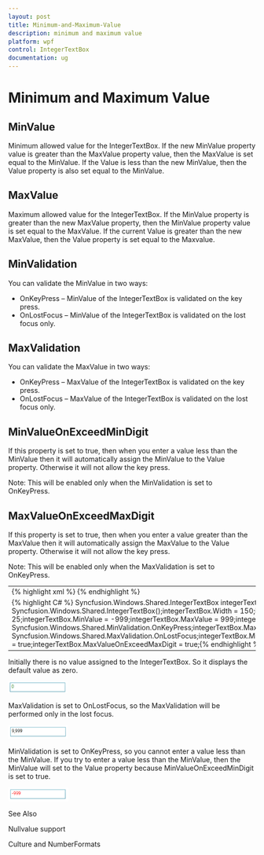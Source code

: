 ```yaml
---
layout: post
title: Minimum-and-Maximum-Value
description: minimum and maximum value
platform: wpf
control: IntegerTextBox 
documentation: ug
---
```


# Minimum and Maximum Value

## MinValue

Minimum allowed value for the IntegerTextBox. If the new MinValue property value is greater than the MaxValue property value, then the MaxValue is set equal to the MinValue. If the Value is less than the new MinValue, then the Value property is also set equal to the MinValue.

## MaxValue

Maximum allowed value for the IntegerTextBox. If the MinValue property is greater than the new MaxValue property, then the MinValue property value is set equal to the MaxValue. If the current Value is greater than the new MaxValue, then the Value property is set equal to the Maxvalue.

## MinValidation

You can validate the MinValue in two ways:

* OnKeyPress – MinValue of the IntegerTextBox is validated on the key press.
* OnLostFocus – MinValue of the IntegerTextBox is validated on the lost focus only.
## MaxValidation


You can validate the MaxValue in two ways:

* OnKeyPress – MaxValue of the IntegerTextBox is validated on the key press.
* OnLostFocus – MaxValue of the IntegerTextBox is validated on the lost focus only.
## MinValueOnExceedMinDigit


If this property is set to true, then when you enter a value less than the MinValue then it will automatically assign the MinValue to the Value property. Otherwise it will not allow the key press.

Note: This will be enabled only when the MinValidation is set to OnKeyPress.

## MaxValueOnExceedMaxDigit

If this property is set to true, then when you enter a value greater than the MaxValue then it will automatically assign the MaxValue to the Value property. Otherwise it will not allow the key press.

Note: This will be enabled only when the MaxValidation is set to OnKeyPress.



<table>
<tr>
<td>
{% highlight xml %} <syncfusion:IntegerTextBox x:Name="integerTextBox" Height="25" Width="150"                             MinValue="-999" MaxValue="999"                             MinValidation="OnKeyPress" MaxValidation="OnLostFocus"                            MinValueOnExceedMinDigit="True"                             MaxValueOnExceedMaxDigit="True"/>{% endhighlight %}</td></tr>
<tr>
<td>
{% highlight C# %} Syncfusion.Windows.Shared.IntegerTextBox integerTextBox = new Syncfusion.Windows.Shared.IntegerTextBox();integerTextBox.Width = 150;integerTextBox.Height = 25;integerTextBox.MinValue = -999;integerTextBox.MaxValue = 999;integerTextBox.MinValidation = Syncfusion.Windows.Shared.MinValidation.OnKeyPress;integerTextBox.MaxValidation = Syncfusion.Windows.Shared.MaxValidation.OnLostFocus;integerTextBox.MinValueOnExceedMinDigit = true;integerTextBox.MaxValueOnExceedMaxDigit = true;{% endhighlight %}</td></tr>
</table>


Initially there is no value assigned to the IntegerTextBox. So it displays the default value as zero.

![](Minimum-and-Maximum-Value_images/Minimum-and-Maximum-Value_img1.png)



MaxValidation is set to OnLostFocus, so the MaxValidation will be performed only in the lost focus.

![](Minimum-and-Maximum-Value_images/Minimum-and-Maximum-Value_img2.png)



MinValidation is set to OnKeyPress, so you cannot enter a value less than the MinValue. If you try to enter a value less than the MinValue, then the MinValue will set to the Value property because MinValueOnExceedMinDigit is set to true.

![](Minimum-and-Maximum-Value_images/Minimum-and-Maximum-Value_img3.png)



See Also

Nullvalue support

Culture and NumberFormats

